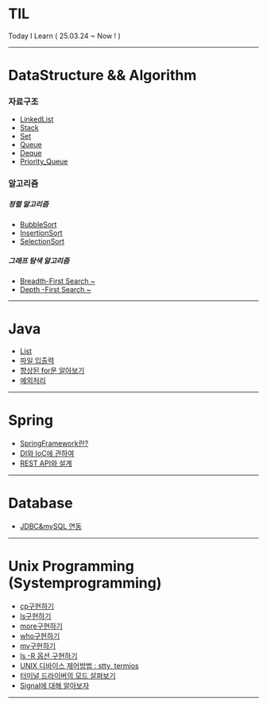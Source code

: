 # TIL
Today I Learn ( 25.03.24 ~ Now ! )
***
# DataStructure && Algorithm
### 자료구조
* [LinkedList](https://github.com/Door-Juno/TIL/blob/main/DataStructure/LinkedList/docs/LinkedList.md)
* [Stack](https://github.com/Door-Juno/TIL/blob/main/DataStructure/Stack/docs/stack.md)
* [Set](https://github.com/Door-Juno/TIL/blob/main/DataStructure/Set/docs/Sets.md)
* [Queue](https://github.com/Door-Juno/TIL/blob/main/DataStructure/Queue/docs/Queue.md)
* [Deque](https://github.com/Door-Juno/TIL/blob/main/DataStructure/Queue/docs/Deque.md)
* [Priority_Queue](https://github.com/Door-Juno/TIL/blob/main/DataStructure/Queue/docs/PriorityQueue.md)

### 알고리즘 
##### 정렬 알고리즘
* [BubbleSort](https://github.com/Door-Juno/TIL/blob/main/Algorithm/Sort/BubbleSort/docs/BubbleSort.md)
* [InsertionSort](https://github.com/Door-Juno/TIL/blob/main/Algorithm/Sort/InsertionSort/docs/InsertionSort.md)
* [SelectionSort](https://github.com/Door-Juno/TIL/blob/main/Algorithm/Sort/SelectionSort/docs/SelectionSort.md)

##### 그래프 탐색 알고리즘
* [Breadth-First Search ~]()
* [Depth -First Search ~]()

***

# Java
* [List](https://github.com/Door-Juno/TIL/blob/main/Java/리스트/List.md)
* [파일 입출력](https://github.com/Door-Juno/TIL/blob/main/Java/파일입출력/FileIO.md)
* [향상된 for문 알아보기](https://github.com/Door-Juno/TIL/blob/main/Java/향상된반복문/For-each.md)
* [예외처리](https://github.com/Door-Juno/TIL/blob/main/Java/Exception.md)

***
# Spring
* [SpringFramework란?](https://github.com/Door-Juno/TIL/blob/main/Spring/SpringFramework%EB%9E%80%3F/Spring_Framework%EB%9E%80%20%3F.md)
* [DI와 IoC에 관하여](https://github.com/Door-Juno/TIL/blob/main/Spring/DI%2CIoC%20%EC%A0%95%EB%A6%AC/DI_IoC.md)
* [REST API와 설계](https://github.com/Door-Juno/TIL/blob/main/Spring/Springboot%EB%A5%BC%20%ED%99%9C%EC%9A%A9%ED%95%9C%20REST%20API%20%EC%84%A4%EA%B3%84/REST%20API.md)


***
# Database
* [JDBC&mySQL 연동](https://github.com/Door-Juno/TIL/blob/main/Database/JDBC&mySQL연동/JDBC%26MySQL.md)

***
# Unix Programming (Systemprogramming)
* [cp구현하기](https://github.com/Door-Juno/TIL/blob/main/UnixProgramming/cp%20%EA%B5%AC%ED%98%84%ED%95%98%EA%B8%B0/docs/cp.md)
* [ls구현하기](https://github.com/Door-Juno/TIL/blob/main/UnixProgramming/ls%20%EA%B5%AC%ED%98%84%ED%95%98%EA%B8%B0/docs/ls.md)
* [more구현하기](https://github.com/Door-Juno/TIL/blob/main/UnixProgramming/more%20%EA%B5%AC%ED%98%84%ED%95%98%EA%B8%B0/docs/more.md)
* [who구현하기](https://github.com/Door-Juno/TIL/blob/main/UnixProgramming/who%20%EA%B5%AC%ED%98%84%ED%95%98%EA%B8%B0/docs/who.md)
* [mv구현하기](https://github.com/Door-Juno/TIL/blob/main/UnixProgramming/mv%20%EA%B5%AC%ED%98%84%ED%95%98%EA%B8%B0/docs/mv.md)
* [ls -R 옵션 구현하기](https://github.com/Door-Juno/TIL/blob/main/UnixProgramming/ls-R%20%EA%B5%AC%ED%98%84%ED%95%98%EA%B8%B0/docs/ls-R.md)
* [UNIX 디바이스 제어방법 : stty, termios](https://github.com/Door-Juno/TIL/blob/main/UnixProgramming/Unix%20devicecontrol/docs/Unix_device_control.md)
* [터미널 드라이버의 모드 살펴보기](https://github.com/Door-Juno/TIL/blob/main/UnixProgramming/Terminal_driver_mode/docs/Terminal_driver_mode.md)
* [Signal에 대해 알아보자](https://github.com/Door-Juno/TIL/blob/main/UnixProgramming/Signal/docs/Signal.md)
***